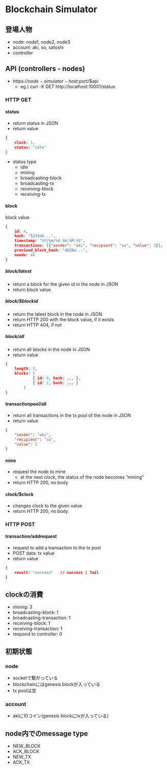 # Blockchain Simulator

## 登場人物
* node: node1, node2, node3
* account: aki, so, satoshi
* controller

## API (controllers - nodes)
* https://$node-simulator-host:$port/$api
	* eg.) curl -X GET http://localhost:10001/status

### HTTP GET
#### status
* return status in JSON
* return value
```json
{
	clock: 1,
	status: "idle"
}
```
* status type
	* idle
	* mining
	* broadcasting-block
	* broadcasting-tx
	* receiving-block
	* receiving-tx

#### block
block value
```json
{
	id: 4,
	hash: "5234ab...",
	timestamp: "%Y/%m/%d %H:%M:%S",
	transactions: [{"sender": "aki", "recipient": "so", "value": 3}],
	previoud_block_hash: "d628e...",
	nonde: 46
}
```

##### block/latest
* return a block for the given id in the node in JSON
* return block value

##### block/$blockid
* return the latest block in the node in JSON
* return HTTP 200 with the block value, if it exists
* return HTTP 404, if not

##### block/all
* return all blocks in the node in JSON
* return value
```json
{
	length: 2,
	blocks: [
			{ id: 0, hash: ... },
			{ id: 1, hash: ... }
		]
}
```

#### transactionpool/all
* return all transactions in the tx pool of the node in JSON
* return value
```json
{
	"sender": "aki",
	"recipient": "so",
	"value": 3
}
```

#### mine
* request the node to mine
	* at the next clock, the status of the node becomes “mining”
* return HTTP 200, no body

#### clock/$clock
* changes clock to the given value
* return HTTP 200, no body
 
### HTTP POST
#### transaction/addrequest
* request to add a transaction to the tx pool
* POST data: tx value
* return value
```json
{
	result: "success"	// success | fail
}
```

## clockの消費
* mining: 3
* broadcasting-block: 1
* broadcasting-transaction: 1
* receiving-block: 1
* receiving-transaction: 1
* respond to controller: 0

## 初期状態
### node
* socketで繋がっている
* blockchainにはgenesis blockが入っている
* tx poolは空

### account
* akiに10コイン(genesis blockにtxが入っている)

## node内でのmessage type
* NEW_BLOCK
* ACK_BLOCK
* NEW_TX
* ACK_TX
